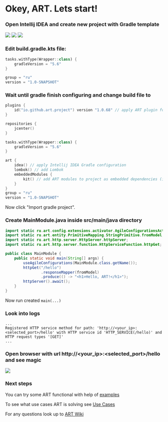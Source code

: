 # Okey, ART. Lets start!

### Open Intellij IDEA and create new project with Gradle template
![](https://i.ibb.co/9q93W4y/2019-08-26-140804.png)
![](https://i.ibb.co/BNRz30D/image.png)
![](https://i.ibb.co/Th3Dqvy/image.png)

### Edit build.gradle.kts file:
```kotlin
tasks.withType(Wrapper::class) {
    gradleVersion = "5.6"
}

group = "ru"
version = "1.0-SNAPSHOT"
```

### Wait until gradle finish configuring and change build file to
```kotlin
plugins {
    id("io.github.art.project") version "1.0.68" // apply ART plugin for simplify project Gradle configuring
}

repositories {
    jcenter()
}

tasks.withType(Wrapper::class) {
    gradleVersion = "5.6"
}

art {
    idea() // apply Intellij IDEA Gradle configuration
    lombok() // add Lombok
    embeddedModules {
        kit() // add ART modules to project as embedded dependencies (include into result *jar)
    }
}
group = "ru"
version = "1.0-SNAPSHOT"
```
Now click "Import gradle project".

### Create MainModule.java inside src/main/java directory
``` java
import static ru.art.config.extensions.activator.AgileConfigurationsActivator.useAgileConfigurations;
import static ru.art.entity.PrimitiveMapping.StringPrimitive.fromModel;
import static ru.art.http.server.HttpServer.httpServer;
import static ru.art.http.server.function.HttpServiceFunction.httpGet;

public class MainModule {
    public static void main(String[] args) {
        useAgileConfigurations(MainModule.class.getName());
        httpGet("/hello")
                .responseMapper(fromModel)
                .produce(() -> "<h1>Hello, ART!</h1>");
        httpServer().await();
    }
}
```
Now run created `main(...)`

### Look into logs
```
...
Registered HTTP service method for path: 'http://<your_ip>:<selected_port>/hello' with HTTP service id 'HTTP_SERVICE(/hello)' and HTTP request types '[GET]'
...
```

### Open browser with url http://<your_ip>:<selected_port>/hello and see magic
![](https://i.ibb.co/x53YDpR/image.png)

### Next steps
You can try some ART functional with help of [examples](https://github.com/art-community/ART/wiki/Examples)

To see what use cases  ART is solving see [Use Cases](https://github.com/art-community/ART/wiki/Use-cases)

For any questions look up to [ART Wiki](https://github.com/art-community/ART/wiki)